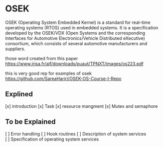 # OSEK
 OSEK (Operating System Embedded Kernel) is a standard for real-time operating systems (RTOS) used in embedded systems. It is a specification developed by the OSEK/VDX (Open Systems and the corresponding Interfaces for Automotive Electronics/Vehicle Distributed eXecutive) consortium, which consists of several automotive manufacturers and suppliers.

those word created from this paper https://www.irisa.fr/alf/downloads/puaut/TPNXT/images/os223.pdf

this is very good rep for examples of osek https://github.com/SareaHariri/OSEK-OS-Course-I-Repo


## Explined 
  [x] introduction
  [x] Task
  [x] resource mangment 
  [x] Mutex and semaphore
  


## To be Explained 
  [ ] Error handling
  [ ] Hook routines 
  [ ] Description of system services   
  [ ] Specification of operating system services 
